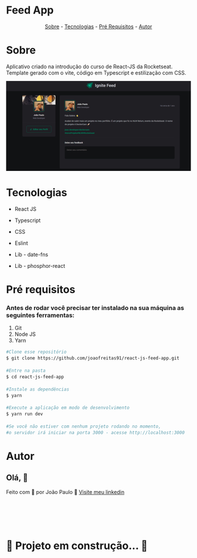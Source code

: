 # Feed App

<p align="center">
  <a href="#sobre">Sobre</a> -
  <a href="#tech">Tecnologias</a> -
  <a href="#pre">Pré Requisitos</a> -
  <a href="#author">Autor</a>
</p>


<h1 id='sobre'>Sobre</h1>

Aplicativo criado na introdução do curso de React-JS da Rocketseat.
Template gerado com o vite, código em Typescript e estilização com CSS.

![gif](./src/assets/git/presentation.gif)

<h1 id='tech'>Tecnologias</h1>

- React JS
- Typescript
- CSS
- Eslint

- Lib - date-fns
- Lib - phosphor-react



<h1 id='pre'>Pré requisitos </h1>

### Antes de rodar você precisar ter instalado na sua máquina as seguintes ferramentas:

1. Git
2. Node JS
3. Yarn

```bash
#Clone esse repositório
$ git clone https://github.com/joaofreitas91/react-js-feed-app.git

#Entre na pasta
$ cd react-js-feed-app

#Instale as dependências 
$ yarn

#Execute a aplicação em modo de desenvolvimento
$ yarn run dev

#Se você não estiver com nenhum projeto rodando no momento, 
#o servidor irá iniciar na porta 3000 - acesse http://localhost:3000

```
<h1 id='author'>Autor</h1>

## Olá, 👋

Feito com 💜 por João Paulo 👋 [Visite meu linkedin](https://www.linkedin.com/in/joaopfreitas91/)



</br>
</br>
</br>
</br>

# 🚧 Projeto em construção... 🚀
